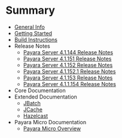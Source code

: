 # Summary

* [General Info](general-info/general-info.md)
* [Getting Started](getting-started/getting-started.md)
* [Build Instructions](build-instructions/build-instructions.md)
* Release Notes
    * [Payara Server 4.1.144 Release Notes](release-notes/release-notes-144.md)
    * [Payara Server 4.1.151 Release Notes](release-notes/release-notes-151.md)
    * [Payara Server 4.1.152 Release Notes](release-notes/release-notes-152.md)
    * [Payara Server 4.1.152.1 Release Notes](release-notes/release-notes-152.1.md)
    * [Payara Server 4.1.153 Release Notes](release-notes/release-notes-153.md)
    * [Payara Server 4.1.1.154 Release Notes](release-notes/release-notes-154.md)
* Core Documentation
* Extended Documentation
    * [JBatch](documentation/extended-documentation/jbatch.md)
    * [JCache](documentation/extended-documentation/jcache.md)
    * [Hazelcast](documentation/extended-documentation/hazelcast.md)
* Payara Micro Documentation
    * [Payara Micro Overview](documentation/payara-micro/payara-micro.md)
